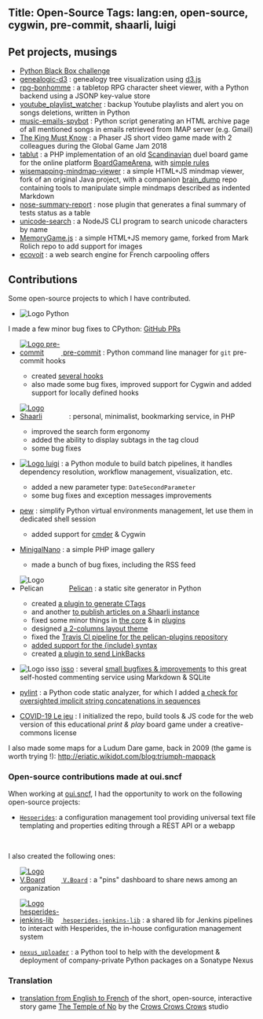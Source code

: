 Title: Open-Source
Tags: lang:en, open-source, cygwin, pre-commit, shaarli, luigi
---

## Pet projects, musings

- [Python Black Box challenge](https://lucas-c.frama.io/python-blackbox-challenges/)
- [genealogic-d3](https://github.com/Lucas-C/genealogic-d3) : genealogy tree visualization using [d3.js](https://d3js.org)
- [rpg-bonhomme](https://github.com/Lucas-C/rpg-bonhomme) : a tabletop RPG character sheet viewer, with a Python backend using a JSONP key-value store
- [youtube_playlist_watcher](https://github.com/Lucas-C/youtube_playlist_watcher) : backup Youtube playlists and alert you on songs deletions, written in Python
- [music-emails-spybot](https://github.com/Lucas-C/music-emails-spybot) : Python script generating an HTML archive page of all mentioned songs in emails retrieved from IMAP server (e.g. Gmail)
- [The King Must Know](https://github.com/Lucas-C/OuiJam2018) : a Phaser JS short video game made with 2 colleagues during the Global Game Jam 2018
- [tablut](https://github.com/Lucas-C/tablut/) : a PHP implementation of an old [Scandinavian](https://en.wikipedia.org/wiki/Tafl_games) duel board game for the online platform [BoardGameArena](https://boardgamearena.com), with [simple rules](http://en.doc.boardgamearena.com/Gamehelptablut)
- [wisemapping-mindmap-viewer](https://github.com/Lucas-C/wisemapping-mindmap-viewer) : a simple HTML+JS mindmap viewer, fork of an original Java project,
with a companion [brain_dump](https://github.com/Lucas-C/brain_dump) repo containing tools to manipulate simple mindmaps described as indented Markdown
- [nose-summary-report](https://pypi.org/project/nose-summary-report/) : nose plugin that generates a final summary of tests status as a table
- [unicode-search](https://github.com/Lucas-C/unicode-search) : a NodeJS CLI program to search unicode characters by name
- [MemoryGame.js](https://github.com/Lucas-C/MemoryGame.js) : a simple HTML+JS memory game, forked from Mark Rolich repo to add support for images
- [ecovoit](https://github.com/Lucas-C/ecovoit) : a web search engine for French carpooling offers


## Contributions
Some open-source projects to which I have contributed.

- <img alt="Logo Python" src="images/open-source/python-logo.png" style="max-width: 16em">
I made a few minor bug fixes to CPython: [GitHub PRs](https://github.com/python/cpython/pulls?utf8=%E2%9C%93&q=author%3ALucas-C+)

- [<img alt="Logo pre-commit" src="images/open-source/pre-commit-logo.png" style="max-width: 6em"> pre-commit](http://pre-commit.com) :
Python command line manager for `git` pre-commit hooks
    * created [several hooks](https://github.com/Lucas-C?tab=repositories&q=pre-commit-hooks&type=source)
    * also made some bug fixes, improved support for Cygwin and added support for locally defined hooks

- [<img alt="Logo Shaarli" src="images/open-source/shaarli-logo.png" style="max-width: 6rem">](https://github.com/shaarli/Shaarli) :
personal, minimalist, bookmarking service, in PHP
    * improved the search form ergonomy
    * added the ability to display subtags in the tag cloud
    * some bug fixes

- [<img alt="Logo luigi" src="images/open-source/luigi-logo.png" style="max-width: 6rem">](https://github.com/spotify/luigi) :
a Python module to build batch pipelines, it handles dependency resolution, workflow management, visualization, etc.
    * added a new parameter type: `DateSecondParameter`
    * some bug fixes and exception messages improvements

- [pew](https://github.com/berdario/pew) : simplify Python virtual environments management, let use them in dedicated shell session
    * added support for [cmder](http://cmder.net) & Cygwin

- [MinigalNano](https://github.com/sebsauvage/MinigalNano) : a simple PHP image gallery
    * made a bunch of bug fixes, including the RSS feed

- <img alt="Logo Pelican" src="images/open-source/pelican-logo.png" style="max-width: 6rem"> [Pelican](https://getpelican.com/) : a static site generator in Python
    * created [a plugin to generate CTags](https://github.com/getpelican/pelican-plugins/pull/1038)
    * and another [to publish articles on a Shaarli instance](https://github.com/getpelican/pelican-plugins/pull/1167)
    * fixed some minor things in [the core](https://github.com/getpelican/pelican/pulls?utf8=%E2%9C%93&q=is%3Apr+author%3ALucas-C+) & in [plugins](https://github.com/getpelican/pelican-plugins/pull/1035)
    * designed [a 2-columns layout theme](https://github.com/Lucas-C/pelican-theme-timeline)
    * fixed the [Travis CI pipeline for the pelican-plugins repository](https://github.com/getpelican/pelican-plugins/issues/1170)
    * [added support for the {include} syntax](https://github.com/getpelican/pelican/pull/2628)
    * created [a plugin to send LinkBacks](https://github.com/pelican-plugins/linkbacks/)

- <img alt="Logo isso" src="images/open-source/isso-logo.svg" style="max-width: 6rem"> [isso](https://posativ.org/isso/) : several [small bugfixes & improvements](https://github.com/posativ/isso/pulls?q=author%3ALucas-C) to this great self-hosted commenting service using Markdown & SQLite

- [pylint](http://pylint.pycqa.org/en/latest/intro.html) : a Python code static analyzer, for which I added [a check for oversighted implicit string concatenations in sequences](https://github.com/PyCQA/pylint/pull/1655)

- [COVID-19 Le jeu](https://github.com/covid19lejeu/covid-19-le-jeu) : I initialized the repo, build tools & JS code for the web version of this educational _print & play_ board game under a creative-commons license

I also made some maps for a Ludum Dare game, back in 2009 (the game is worth trying !):
<http://eriatic.wikidot.com/blog:triumph-mappack>


### Open-source contributions made at oui.sncf

When working at [oui.sncf](https://jobs.oui.sncf), I had the opportunity to work on the following open-source projects:

- [`Hesperides`](https://github.com/voyages-sncf-technologies/hesperides):
a configuration management tool providing universal text file templating and properties editing through a REST API or a webapp

<br>

I also created the following ones:

- [<img alt="Logo V.Board" src="images/open-source/logo-vboard.jpg" style="max-width: 6em"> `V.Board`](https://github.com/voyages-sncf-technologies/vboard) :
a "pins" dashboard to share news among an organization

- [<img alt="Logo hesperides-jenkins-lib" src="images/open-source/hesperides-jenkins-lib-logo.png" style="max-width: 6em"> `hesperides-jenkins-lib`](https://github.com/voyages-sncf-technologies/hesperides-jenkins-lib) :
a shared lib for Jenkins pipelines to interact with Hesperides, the in-house configuration management system

- [`nexus_uploader`](https://github.com/voyages-sncf-technologies/nexus_uploader) :
a Python tool to help with the development & deployment of company-private Python packages on a Sonatype Nexus


### Translation
- [translation from English to French](https://github.com/CrowsCrowsCrows/the-temple-of-no/pull/1) of the short, open-source, interactive story game
[The Temple of No](https://crowscrowscrows.itch.io/the-temple-of-no) by the [Crows Crows Crows](http://www.crowscrowscrows.com/) studio


<style>
.uk-article-content > ul > li {
    margin-bottom: 2rem;
}
</style>
